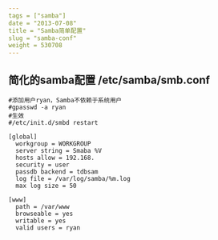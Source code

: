 ```yaml
---
tags = ["samba"]
date = "2013-07-08"
title = "Samba简单配置"
slug = "samba-conf"
weight = 530708
---
```



简化的samba配置 /etc/samba/smb.conf
----------------------
```nginx
#添加用户ryan，Samba不依赖于系统用户
#gpasswd -a ryan
#生效
#/etc/init.d/smbd restart
 
[global]
  workgroup = WORKGROUP
  server string = Smaba %V
  hosts allow = 192.168.
  security = user
  passdb backend = tdbsam
  log file = /var/log/samba/%m.log
  max log size = 50
 
[www]
  path = /var/www
  browseable = yes
  writable = yes
  valid users = ryan
```

